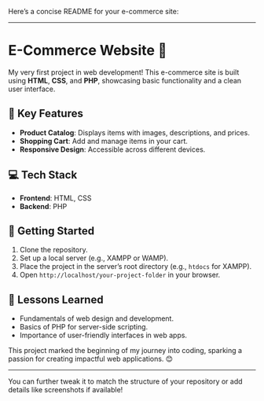 Here’s a concise README for your e-commerce site:  

---

# E-Commerce Website 🛒  

My very first project in web development! This e-commerce site is built using **HTML**, **CSS**, and **PHP**, showcasing basic functionality and a clean user interface.  

## 🔑 **Key Features**  
- **Product Catalog**: Displays items with images, descriptions, and prices.  
- **Shopping Cart**: Add and manage items in your cart.  
- **Responsive Design**: Accessible across different devices.  

## 💻 **Tech Stack**  
- **Frontend**: HTML, CSS  
- **Backend**: PHP  

## 🚀 **Getting Started**  
1. Clone the repository.  
2. Set up a local server (e.g., XAMPP or WAMP).  
3. Place the project in the server’s root directory (e.g., `htdocs` for XAMPP).  
4. Open `http://localhost/your-project-folder` in your browser.  

## 🌟 **Lessons Learned**  
- Fundamentals of web design and development.  
- Basics of PHP for server-side scripting.  
- Importance of user-friendly interfaces in web apps.  

This project marked the beginning of my journey into coding, sparking a passion for creating impactful web applications. 😊  

--- 

You can further tweak it to match the structure of your repository or add details like screenshots if available!
